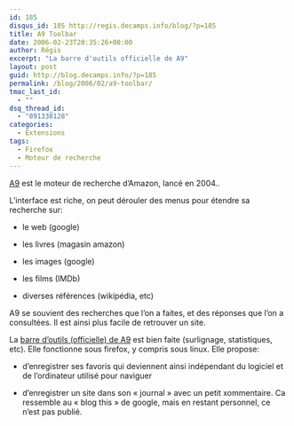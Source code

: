 ```yaml
---
id: 185
disqus_id: 185 http://regis.decamps.info/blog/?p=185
title: A9 Toolbar
date: 2006-02-23T20:35:26+00:00
author: Régis
excerpt: "La barre d'outils officielle de A9"
layout: post
guid: http://blog.decamps.info/?p=185
permalink: /blog/2006/02/a9-toolbar/
tmac_last_id:
  - ""
dsq_thread_id:
  - "891338128"
categories:
  - Extensions
tags:
  - Firefox
  - Moteur de recherche
---
```

[A9](http://a9.com) est le moteur de recherche d’Amazon, lancé en 2004..

L’interface est riche, on peut dérouler des menus pour étendre sa recherche sur:

* le web (google)
  
* les livres (magasin amazon)
  
* les images (google)
  
* les films (IMDb)
  
* diverses références (wikipédia, etc) 

A9 se souvient des recherches que l’on a faites, et des réponses que l’on a consultées. Il est ainsi plus facile de retrouver un site.

La [barre d’outils (officielle) de A9](http://toolbar.a9.com/) est bien faite (surlignage, statistiques, etc). Elle fonctionne sous firefox, y compris sous linux. Elle propose:

* d’enregistrer ses favoris qui deviennent ainsi indépendant du logiciel et de l’ordinateur utilisé pour naviguer
  
* d’enregistrer un site dans son « journal » avec un petit xommentaire. Ca ressemble au « blog this » de google, mais en restant personnel, ce n’est pas publié.
